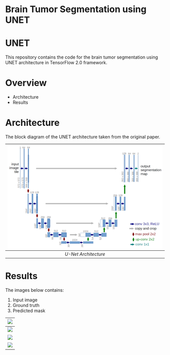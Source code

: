 # Brain Tumor Segmentation using UNET

# UNET
This repository contains the code for the brain tumor segmentation using UNET architecture in TensorFlow 2.0 framework.

# Overview
- Architecture
- Results

# Architecture
The block diagram of the UNET architecture taken from the original paper.

| ![U-Net Architecture](img/u-net-architecture.png) |
| :--: |
| *U-Net Architecture* |

# Results
The images below contains:
1. Input image
2. Ground truth 
3. Predicted mask

| ![](results/1.png) |
| :--: |
| ![](results/2.png) |
| ![](results/0.png) |
| ![](results/4.png) |
